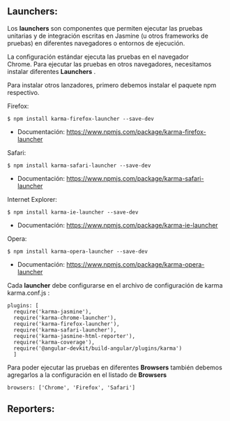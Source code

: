 ## Launchers:

Los **launchers** son componentes que permiten ejecutar las pruebas unitarias y de integración escritas en Jasmine (u otros frameworks de pruebas) en diferentes navegadores o entornos de ejecución.

La configuración estándar ejecuta las pruebas en el navegador Chrome. Para ejecutar las pruebas en otros navegadores, necesitamos instalar diferentes **Launchers** .

Para instalar otros lanzadores, primero debemos instalar el paquete npm respectivo.

Firefox:
```shell
$ npm install karma-firefox-launcher --save-dev
```

- Documentación: https://www.npmjs.com/package/karma-firefox-launcher

Safari:
```shell
$ npm install karma-safari-launcher --save-dev
```

- Documentación: https://www.npmjs.com/package/karma-safari-launcher

Internet Explorer:
```shell
$ npm install karma-ie-launcher --save-dev
```

- Documentación: https://www.npmjs.com/package/karma-ie-launcher 

Opera:
```shell
$ npm install karma-opera-launcher --save-dev
```

- Documentación: https://www.npmjs.com/package/karma-opera-launcher

Cada **launcher** debe configurarse en el archivo de configuración de karma karma.conf.js :

```shell
plugins: [
  require('karma-jasmine'),
  require('karma-chrome-launcher'),
  require('karma-firefox-launcher'),
  require('karma-safari-launcher'),
  require('karma-jasmine-html-reporter'),
  require('karma-coverage'),
  require('@angular-devkit/build-angular/plugins/karma')
  ]
```

Para poder ejecutar las pruebas en diferentes **Browsers** también debemos agregarlos a la configuración en el listado de **Browsers**
```shell
browsers: ['Chrome', 'Firefox', 'Safari']
```


## Reporters:


